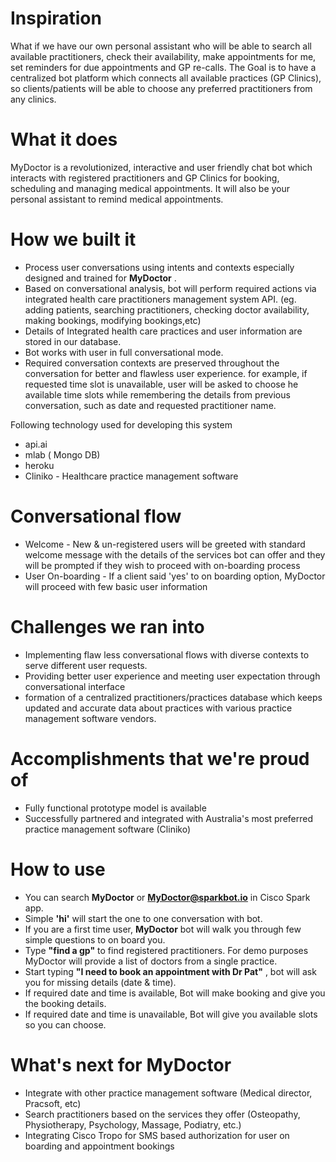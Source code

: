 
# Inspiration
What if we have our own  personal assistant who will be able to search all available practitioners, check their availability, make appointments for me, set reminders for due appointments and GP re-calls. The Goal is to have a centralized bot platform which connects all available practices (GP Clinics), so clients/patients will be able to choose any preferred practitioners from any clinics. 

# What it does

MyDoctor is a revolutionized, interactive and user friendly chat bot which interacts with registered practitioners and GP Clinics for  booking, scheduling and managing medical appointments. It will also  be your personal assistant to remind  medical appointments.

# How we built it

* Process user conversations using intents and contexts especially designed and trained for **MyDoctor** .
* Based on conversational analysis, bot will perform required actions via integrated health care practitioners management system API. (eg. adding patients, searching practitioners, checking doctor availability, making bookings, modifying bookings,etc)
* Details of Integrated health care practices and user information are stored in our database.
* Bot works with user in full conversational mode. 
* Required conversation contexts are preserved throughout the conversation for better and flawless user experience. for example, if requested time slot is unavailable, user will be asked to choose he available time slots while remembering the details from previous conversation, such as date and requested practitioner name.

Following technology used for developing this system
* api.ai
* mlab ( Mongo DB)
* heroku
* Cliniko - Healthcare practice management software

# Conversational flow

* Welcome - New & un-registered users will be greeted with standard welcome message with the details of the services bot can offer and they will be prompted if they wish to proceed with on-boarding process
* User On-boarding - If a client said 'yes' to on boarding option, MyDoctor will proceed with few basic user information 

# Challenges we ran into
* Implementing flaw less conversational flows with diverse contexts to serve different user requests.
* Providing better user experience and meeting user expectation through conversational interface
* formation of a centralized practitioners/practices database which keeps updated and accurate data about practices with various practice management software vendors. 


# Accomplishments that we're proud of
* Fully functional prototype model is available
* Successfully partnered and integrated with Australia's most preferred practice management software (Cliniko)


# How to use
* You can search **MyDoctor** or **MyDoctor@sparkbot.io** in Cisco Spark app.
* Simple **'hi'** will start the one to one conversation with bot.
*  If you are a first time user, **MyDoctor** bot will walk you through few simple questions to on board you.
* Type **"find a gp"** to find registered practitioners. For demo purposes MyDoctor will provide a list of doctors from a single practice.
* Start typing **"I need to book an appointment with Dr Pat"** , bot will ask you for missing details (date & time).
* If required date and time is available, Bot will make booking and give you the booking details.
* If required date and time is unavailable, Bot will give you available slots so you can choose.

# What's next for MyDoctor
* Integrate with other practice management software (Medical director, Pracsoft, etc)
* Search practitioners based on the services they offer (Osteopathy, Physiotherapy, Psychology, Massage, Podiatry, etc.)
* Integrating Cisco Tropo for SMS based authorization for user on boarding and appointment bookings



